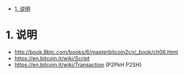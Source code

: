 <!-- TOC -->

- [1. 说明](#1-说明)

<!-- /TOC -->


<a id="markdown-1-说明" name="1-说明"></a>
# 1. 说明

* http://book.8btc.com/books/6/masterbitcoin2cn/_book/ch06.html
* https://en.bitcoin.it/wiki/Script
* https://en.bitcoin.it/wiki/Transaction (P2PkH P2SH)

